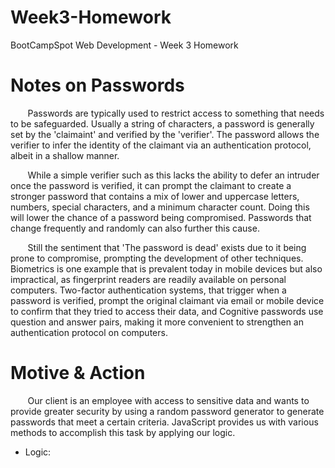 # Week3-Homework
BootCampSpot Web Development - Week 3 Homework

# Notes on Passwords
&nbsp;&nbsp;&nbsp;&nbsp;&nbsp;&nbsp; Passwords are typically used to restrict
access to something that needs to be safeguarded. Usually a string of characters, 
a password is generally set by the 'claimaint' and verified by the 'verifier'. The
password allows the verifier to infer the identity of the claimant via an 
authentication protocol, albeit in a shallow manner.

&nbsp;&nbsp;&nbsp;&nbsp;&nbsp;&nbsp; While a simple verifier such as this lacks
the ability to defer an intruder once the password is verified, it can prompt the
claimant to create a stronger password that contains a mix of lower and uppercase
letters, numbers, special characters, and a minimum character count. Doing this
will lower the chance of a password being compromised. Passwords that change
frequently and randomly can also further this cause.

&nbsp;&nbsp;&nbsp;&nbsp;&nbsp;&nbsp; Still the sentiment that 'The password is dead'
exists due to it being prone to compromise, prompting the development of other
techniques. Biometrics is one example that is prevalent today in mobile devices but
also impractical, as fingerprint readers are readily available on personal computers.
Two-factor authentication systems, that trigger when a password is verified, prompt
the original claimant via email or mobile device to confirm that they tried to
access their data, and Cognitive passwords use question and answer pairs, making it
more convenient to strengthen an authentication protocol on computers.

# Motive & Action
&nbsp;&nbsp;&nbsp;&nbsp;&nbsp;&nbsp; Our client is an employee with access to 
sensitive data and wants to provide greater security by using a random password
generator to generate passwords that meet a certain criteria. JavaScript provides
us with various methods to accomplish this task by applying our logic.

* Logic: